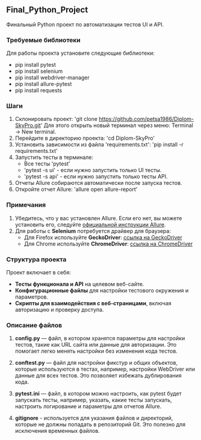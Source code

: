 ## Final_Python_Project
Финальный Python проект по автоматизации тестов UI и API.

### Требуемые библиотеки
Для работы проекта установите следующие библиотеки:

- pip install pytest
- pip install selenium
- pip install webdriver-manager
- pip install allure-pytest
- pip install requests

### Шаги
1. Склонировать проект: 'git clone https://github.com/petsa1986/Diplom-SkyPro.git'
   Для этого открыть новый терминал через меню: Terminal -> New terminal.
2. Перейдите в директорию проекта: 'cd Diplom-SkyPro'
3. Установить зависимости из файла 'requirements.txt': 'pip install -r requirements.txt'
4. Запустить тесты в терминале:
   - Все тесты 'pytest'
   - 'pytest -s ui' - если нужно запустить только UI тесты.
   - 'pytest -s api' - если нужно запустить только тесты API.
5. Отчеты Allure собираются автоматически после запуска тестов.
6. Откройте отчет Allure: 'allure open allure-report'

### Примечания

1. Убедитесь, что у вас установлен Allure. Если его нет, вы можете установить его,
   следуйте [официальной инструкции Allure](https://allure.qatools.ru/).
2. Для работы с **Selenium** потребуется драйвер для браузера:
   - Для Firefox используйте **GeckoDriver**: [ссылка на GeckoDriver](https://github.com/mozilla/geckodriver/releases)
   - Для Chrome используйте **ChromeDriver**: [ссылка на ChromeDriver](https://sites.google.com/chromium.org/driver/)

### Структура проекта

   Проект включает в себя:

- **Тесты функционала и API** на целевом веб-сайте.
- **Конфигурационные файлы** для настройки тестового окружения и параметров.
- **Скрипты для взаимодействия с веб-страницами**, включая авторизацию и проверку доступа.

### Описание файлов

1. **config.py** — файл, в котором хранятся параметры для настройки тестов,
такие как URL сайта или данные для авторизации. Это помогает легко менять 
настройки без изменения кода тестов.

2. **conftest.py** — файл для настройки фикстур и общих объектов, которые 
используются в тестах, например, настройки WebDriver или данные для всех тестов.
Это позволяет избежать дублирования кода.

3. **pytest.ini** — файл, в котором можно настроить, как pytest будет запускать
 тесты, например, указать, какие тесты запускать, настроить логирование и 
 параметры для отчетов Allure.

4. **gitignore** - используется для указания файлов и директорий, которые не
должны попадать в репозиторий Git. Это полезно для исключения временных файлов.